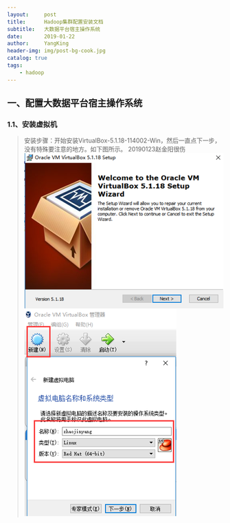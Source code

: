 ```yaml
---
layout:     post
title:      Hadoop集群配置安装文档
subtitle:   大数据平台宿主操作系统
date:       2019-01-22
author:     YangKing
header-img: img/post-bg-cook.jpg
catalog: true
tags:
    - hadoop
---
```


## 一、配置大数据平台宿主操作系统

### 1.1、安装虚拟机

> 安装步骤：开始安装VirtualBox-5.1.18-114002-Win，然后一直点下一步，没有特殊要注意的地方。如下图所示。
20190123赵金阳很伤
![](https://github.com/YangKing0834131/YangKing0834131.github.io/blob/master/_posts/image/2019-01-22/1.jpg)
![](image/2019-01-22/2.jpg)








